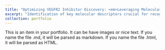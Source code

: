 ```yaml
---
title: "Optimizing VEGFR2 Inhibitor Discovery: <em>Leveraging Molecular Descriptors for Streamlined Drug Development</em>"
excerpt: "Identification of key molecular descriptors crucial for recognizing effective VEGFR2 inhibitors<br/><img src='/images/methodfinal.jpg'>"
collection: portfolio
---
```


This is an item in your portfolio. It can be have images or nice text. If you name the file .md, it will be parsed as markdown. If you name the file .html, it will be parsed as HTML.
